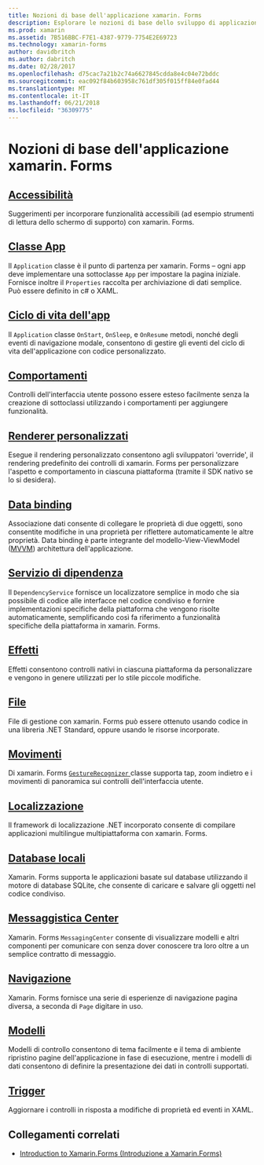 ```yaml
---
title: Nozioni di base dell'applicazione xamarin. Forms
description: Esplorare le nozioni di base dello sviluppo di applicazioni di xamarin. Forms, inclusi tutti i concetti di base necessarie, tramite a ritocchi, ad esempio accessibilità e la localizzazione.
ms.prod: xamarin
ms.assetid: 7B516BBC-F7E1-4387-9779-7754E2E69723
ms.technology: xamarin-forms
author: davidbritch
ms.author: dabritch
ms.date: 02/28/2017
ms.openlocfilehash: d75cac7a21b2c74a6627845cdda8e4c04e72bddc
ms.sourcegitcommit: eac092f84b603958c761df305f015ff84e0fad44
ms.translationtype: MT
ms.contentlocale: it-IT
ms.lasthandoff: 06/21/2018
ms.locfileid: "36309775"
---
```

# <a name="xamarinforms-application-fundamentals"></a>Nozioni di base dell'applicazione xamarin. Forms

## <a name="accessibilityaccessibilityindexmd"></a>[Accessibilità](accessibility/index.md)

Suggerimenti per incorporare funzionalità accessibili (ad esempio strumenti di lettura dello schermo di supporto) con xamarin. Forms.

## <a name="app-classapplication-classmd"></a>[Classe App](application-class.md)

Il `Application` classe è il punto di partenza per xamarin. Forms – ogni app deve implementare una sottoclasse `App` per impostare la pagina iniziale. Fornisce inoltre il `Properties` raccolta per archiviazione di dati semplice. Può essere definito in c# o XAML.

## <a name="app-lifecycleapp-lifecyclemd"></a>[Ciclo di vita dell'app](app-lifecycle.md)

Il `Application` classe `OnStart`, `OnSleep`, e `OnResume` metodi, nonché degli eventi di navigazione modale, consentono di gestire gli eventi del ciclo di vita dell'applicazione con codice personalizzato.

## <a name="behaviorsbehaviorsindexmd"></a>[Comportamenti](behaviors/index.md)

Controlli dell'interfaccia utente possono essere esteso facilmente senza la creazione di sottoclassi utilizzando i comportamenti per aggiungere funzionalità.

## <a name="custom-rendererscustom-rendererindexmd"></a>[Renderer personalizzati](custom-renderer/index.md)

Esegue il rendering personalizzato consentono agli sviluppatori 'override', il rendering predefinito dei controlli di xamarin. Forms per personalizzare l'aspetto e comportamento in ciascuna piattaforma (tramite il SDK nativo se lo si desidera).

## <a name="data-bindingdata-bindingindexmd"></a>[Data binding](data-binding/index.md)

Associazione dati consente di collegare le proprietà di due oggetti, sono consentite modifiche in una proprietà per riflettere automaticamente le altre proprietà. Data binding è parte integrante del modello-View-ViewModel ([MVVM](~/xamarin-forms/enterprise-application-patterns/mvvm.md)) architettura dell'applicazione.

## <a name="dependency-servicedependency-serviceindexmd"></a>[Servizio di dipendenza](dependency-service/index.md)

Il `DependencyService` fornisce un localizzatore semplice in modo che sia possibile di codice alle interfacce nel codice condiviso e fornire implementazioni specifiche della piattaforma che vengono risolte automaticamente, semplificando così fa riferimento a funzionalità specifiche della piattaforma in xamarin. Forms.

## <a name="effectseffectsindexmd"></a>[Effetti](effects/index.md)

Effetti consentono controlli nativi in ciascuna piattaforma da personalizzare e vengono in genere utilizzati per lo stile piccole modifiche.

## <a name="filesfilesmd"></a>[File](files.md)

File di gestione con xamarin. Forms può essere ottenuto usando codice in una libreria .NET Standard, oppure usando le risorse incorporate.

## <a name="gesturesgesturesindexmd"></a>[Movimenti](gestures/index.md)

Di xamarin. Forms [ `GestureRecognizer` ](https://developer.xamarin.com/api/type/Xamarin.Forms.GestureRecognizer/) classe supporta tap, zoom indietro e i movimenti di panoramica sui controlli dell'interfaccia utente.

## <a name="localizationlocalizationindexmd"></a>[Localizzazione](localization/index.md)

Il framework di localizzazione .NET incorporato consente di compilare applicazioni multilingue multipiattaforma con xamarin. Forms.

## <a name="local-databasesdatabasesmd"></a>[Database locali](databases.md)

Xamarin. Forms supporta le applicazioni basate sul database utilizzando il motore di database SQLite, che consente di caricare e salvare gli oggetti nel codice condiviso.

## <a name="messaging-centermessaging-centermd"></a>[Messaggistica Center](messaging-center.md)

Xamarin. Forms `MessagingCenter` consente di visualizzare modelli e altri componenti per comunicare con senza dover conoscere tra loro oltre a un semplice contratto di messaggio.

## <a name="navigationnavigationindexmd"></a>[Navigazione](navigation/index.md)

Xamarin. Forms fornisce una serie di esperienze di navigazione pagina diversa, a seconda di `Page` digitare in uso.

## <a name="templatestemplatesindexmd"></a>[Modelli](templates/index.md)

Modelli di controllo consentono di tema facilmente e il tema di ambiente ripristino pagine dell'applicazione in fase di esecuzione, mentre i modelli di dati consentono di definire la presentazione dei dati in controlli supportati.

## <a name="triggerstriggersmd"></a>[Trigger](triggers.md)

Aggiornare i controlli in risposta a modifiche di proprietà ed eventi in XAML.


## <a name="related-links"></a>Collegamenti correlati

- [Introduction to Xamarin.Forms (Introduzione a Xamarin.Forms)](~/xamarin-forms/get-started/introduction-to-xamarin-forms.md)
